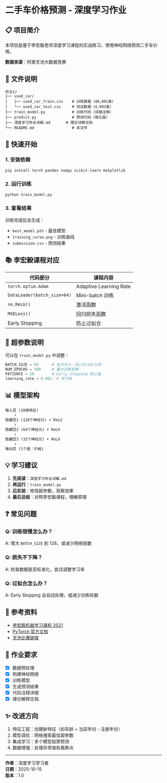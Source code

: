 # 二手车价格预测 - 深度学习作业

## 📋 项目简介

本项目是基于李宏毅老师深度学习课程的实战练习，使用神经网络预测二手车价格。

**数据来源**：阿里天池大数据竞赛

## 📁 文件说明

```
作业1/
├── used_car/
│   ├── used_car_train.csv    # 训练数据（40,001条）
│   └── used_car_test.csv     # 测试数据（4,001条）
├── train_model.py            # 训练代码（详细注释）
├── predict.py                # 预测代码（简化版）
├── 深度学习作业详解.md       # 理论详解文档
└── README.md                 # 本文件
```

## 🚀 快速开始

### 1. 安装依赖

```bash
pip install torch pandas numpy scikit-learn matplotlib
```

### 2. 运行训练

```bash
python train_model.py
```

### 3. 查看结果

训练完成后会生成：
- `best_model.pth` - 最佳模型
- `training_curve.png` - 训练曲线
- `submission.csv` - 预测结果

## 📚 李宏毅课程对应

| 代码部分 | 课程内容 |
|---------|---------|
| `torch.optim.Adam` | Adaptive Learning Rate |
| `DataLoader(batch_size=64)` | Mini-batch 训练 |
| `nn.ReLU()` | 激活函数 |
| `MSELoss()` | 回归损失函数 |
| Early Stopping | 防止过拟合 |

## 🔧 超参数说明

可以在 `train_model.py` 中调整：

```python
BATCH_SIZE = 64      # 批次大小：16/32/64/128
NUM_EPOCHS = 500     # 最大训练轮数
PATIENCE = 20        # Early Stopping 耐心值
learning_rate = 0.001  # 学习率
```

## 📊 模型架构

```
输入层 (28维特征)
    ↓
隐藏层1 (128个神经元) + ReLU
    ↓
隐藏层2 (64个神经元) + ReLU
    ↓
隐藏层3 (32个神经元) + ReLU
    ↓
输出层 (1个值：价格)
```

## 💡 学习建议

1. **先阅读**：`深度学习作业详解.md`
2. **再运行**：`train_model.py`
3. **后实验**：修改超参数，观察效果
4. **最后总结**：对照李宏毅课程，理解原理

## ❓ 常见问题

### Q: 训练很慢怎么办？
A: 增大 `BATCH_SIZE` 到 128，或减少网络层数

### Q: 损失不下降？
A: 检查数据是否标准化，尝试调整学习率

### Q: 过拟合怎么办？
A: Early Stopping 会自动处理，或减少训练轮数

## 📖 参考资料

- [李宏毅机器学习课程 2021](https://speech.ee.ntu.edu.tw/~hylee/ml/2021-spring.php)
- [PyTorch 官方文档](https://pytorch.org/docs/stable/index.html)
- [天池比赛链接](https://tianchi.aliyun.com/)

## 🎯 作业要求

- [x] 数据预处理
- [x] 构建神经网络
- [x] 训练模型
- [x] 生成预测结果
- [x] 代码注释详细
- [x] 理论解释文档

## ✨ 改进方向

1. 特征工程：创建新特征（如车龄 = 当前年份 - 注册年份）
2. 模型调优：网格搜索最佳超参数
3. 集成学习：多个模型投票预测
4. 数据增强：处理异常值和离群点

---

**作者**：深度学习学习者  
**日期**：2025-10-15  
**版本**：1.0
